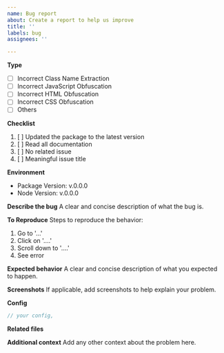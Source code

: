 ```yaml
---
name: Bug report
about: Create a report to help us improve
title: ''
labels: bug
assignees: ''

---
```


**Type**
- [ ] Incorrect Class Name Extraction
- [ ] Incorrect JavaScript Obfuscation
- [ ] Incorrect HTML Obfuscation
- [ ] Incorrect CSS Obfuscation
- [ ] Others

<!-- You are requested to finish the checklist before opening any issue -->
**Checklist**
1. [ ] Updated the package to the latest version
2. [ ] Read all documentation
3. [ ] No related issue
4. [ ] Meaningful issue title

**Environment**
- Package Version: v.0.0.0
- Node Version: v.0.0.0
<!-- - Others:  -->

**Describe the bug**
A clear and concise description of what the bug is.

**To Reproduce**
Steps to reproduce the behavior:
1. Go to '...'
2. Click on '....'
3. Scroll down to '....'
4. See error

**Expected behavior**
A clear and concise description of what you expected to happen.

**Screenshots**
If applicable, add screenshots to help explain your problem.

**Config**
```js
// your config,

```

**Related files**
<!-- In most cases, you have to provide related files from `.next` -->
<!-- EG. For incorrect class name extraction, you have to provide your CSS files (`./.next/static/css`) -->

**Additional context**
Add any other context about the problem here.

